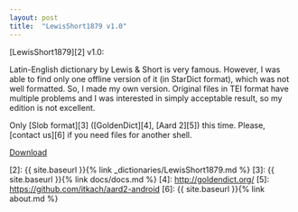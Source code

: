 ```yaml
---
layout: post
title:  "LewisShort1879 v1.0"
---
```


[LewisShort1879][2] v1.0:

Latin-English dictionary by Lewis & Short is very famous. However, I was able to find only one offline version of it (in StarDict format), which was not well formatted. So, I made my own version. Original files in TEI format have multiple problems and I was interested in simply acceptable result, so my edition is not excellent.

Only [Slob format][3] ([GoldenDict][4], [Aard 2][5]) this time. Please, [contact us][6] if you need files for another shell.

[Download][1]


[1]: https://github.com/nikita-moor/latin-dictionary/releases/tag/2019-07-21
[2]: {{ site.baseurl }}{% link _dictionaries/LewisShort1879.md %}
[3]: {{ site.baseurl }}{% link docs/docs.md %}
[4]: http://goldendict.org/
[5]: https://github.com/itkach/aard2-android
[6]: {{ site.baseurl }}{% link about.md %}


